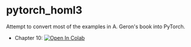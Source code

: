 # pytorch_homl3
Attempt to convert most of the examples in A. Geron's book into PyTorch.

- Chapter 10: <a target="_blank" href="https://colab.research.google.com/github/gdario/pytorch_homl3/blob/main/chapter10.ipynb">
  <img src="https://colab.research.google.com/assets/colab-badge.svg" alt="Open In Colab"/>
</a>
